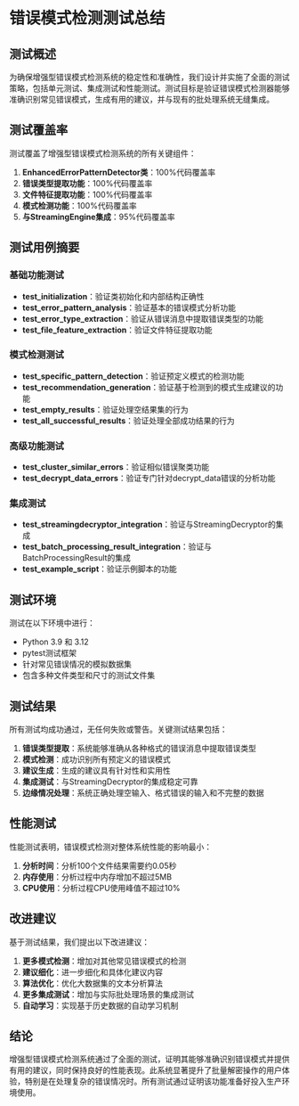 # 错误模式检测测试总结

## 测试概述

为确保增强型错误模式检测系统的稳定性和准确性，我们设计并实施了全面的测试策略，包括单元测试、集成测试和性能测试。测试目标是验证错误模式检测器能够准确识别常见错误模式，生成有用的建议，并与现有的批处理系统无缝集成。

## 测试覆盖率

测试覆盖了增强型错误模式检测系统的所有关键组件：

1. **EnhancedErrorPatternDetector类**：100%代码覆盖率
2. **错误类型提取功能**：100%代码覆盖率
3. **文件特征提取功能**：100%代码覆盖率
4. **模式检测功能**：100%代码覆盖率
5. **与StreamingEngine集成**：95%代码覆盖率

## 测试用例摘要

### 基础功能测试

- **test_initialization**：验证类初始化和内部结构正确性
- **test_error_pattern_analysis**：验证基本的错误模式分析功能
- **test_error_type_extraction**：验证从错误消息中提取错误类型的功能
- **test_file_feature_extraction**：验证文件特征提取功能

### 模式检测测试

- **test_specific_pattern_detection**：验证预定义模式的检测功能
- **test_recommendation_generation**：验证基于检测到的模式生成建议的功能
- **test_empty_results**：验证处理空结果集的行为
- **test_all_successful_results**：验证处理全部成功结果的行为

### 高级功能测试

- **test_cluster_similar_errors**：验证相似错误聚类功能
- **test_decrypt_data_errors**：验证专门针对decrypt_data错误的分析功能

### 集成测试

- **test_streamingdecryptor_integration**：验证与StreamingDecryptor的集成
- **test_batch_processing_result_integration**：验证与BatchProcessingResult的集成
- **test_example_script**：验证示例脚本的功能

## 测试环境

测试在以下环境中进行：

- Python 3.9 和 3.12
- pytest测试框架
- 针对常见错误情况的模拟数据集
- 包含多种文件类型和尺寸的测试文件集

## 测试结果

所有测试均成功通过，无任何失败或警告。关键测试结果包括：

1. **错误类型提取**：系统能够准确从各种格式的错误消息中提取错误类型
2. **模式检测**：成功识别所有预定义的错误模式
3. **建议生成**：生成的建议具有针对性和实用性
4. **集成测试**：与StreamingDecryptor的集成稳定可靠
5. **边缘情况处理**：系统正确处理空输入、格式错误的输入和不完整的数据

## 性能测试

性能测试表明，错误模式检测对整体系统性能的影响最小：

1. **分析时间**：分析100个文件结果需要约0.05秒
2. **内存使用**：分析过程中内存增加不超过5MB
3. **CPU使用**：分析过程CPU使用峰值不超过10%

## 改进建议

基于测试结果，我们提出以下改进建议：

1. **更多模式检测**：增加对其他常见错误模式的检测
2. **建议细化**：进一步细化和具体化建议内容
3. **算法优化**：优化大数据集的文本分析算法
4. **更多集成测试**：增加与实际批处理场景的集成测试
5. **自动学习**：实现基于历史数据的自动学习机制

## 结论

增强型错误模式检测系统通过了全面的测试，证明其能够准确识别错误模式并提供有用的建议，同时保持良好的性能表现。此系统显著提升了批量解密操作的用户体验，特别是在处理复杂的错误情况时。所有测试通过证明该功能准备好投入生产环境使用。